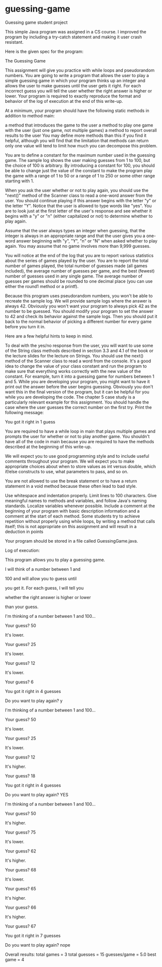 # guessing-game
Guessing game student project

This simple Java program was assigned in a CS course.  I improved the program by including a try-catch statement and making it user crash resistant.

Here is the given spec for the program:

The Guessing Game 

This assignment will give you practice with while loops and pseudorandom numbers. You are going to write a program that allows the user to play a simple guessing game in which your program thinks up an integer and allows the user to make guesses until the user gets it right. For each incorrect guess you will tell the user whether the right answer is higher or lower. Your program is required to exactly reproduce the format and behavior of the log of execution at the end of this write-up.

At a minimum, your program should have the following static methods in addition to method main:

a method that introduces the game to the user
a method to play one game with the user (just one game, not multiple games)
a method to report overall results to the user
You may define more methods than this if you find it helpful, although you will find that the limitation that methods can return only one value will tend to limit how much you can decompose this problem.

You are to define a constant for the maximum number used in the guessing game. The sample log shows the user making guesses from 1 to 100, but the choice of 100 is arbitrary. By introducing a constant for 100, you should be able to change just the value of the constant to make the program play the game with a range of 1 to 50 or a range of 1 to 250 or some other range starting with 1.

When you ask the user whether or not to play again, you should use the "next()" method of the Scanner class to read a one-word answer from the user. You should continue playing if this answer begins with the letter "y" or the letter "Y". Notice that the user is allowed to type words like "yes". You are to look just at the first letter of the user's response and see whether it begins with a "y" or "n" (either capitalized or not) to determine whether to play again.

Assume that the user always types an integer when guessing, that the integer is always in an appropriate range and that the user gives you a one-word answer beginning with "y", "Y", "n" or "N" when asked whether to play again. You may assume that no game involves more than 9,999 guesses.

You will notice at the end of the log that you are to report various statistics about the series of games played by the user. You are to report the total number of games played, the total number of guesses made (all games included), the average number of guesses per game, and the best (fewest) number of guesses used in any single game. The average number of guesses per games should be rounded to one decimal place (you can use either the round1 method or a printf).

Because this program uses pseudorandom numbers, you won't be able to recreate the sample log. We will provide sample logs where the answer is always 42. Obviously you won't want your program to always pick 42 as the number to be guessed. You should modify your program to set the answer to 42 and check its behavior against the sample logs. Then you should put it back to the normal behavior of picking a different number for every game before you turn it in.

Here are a few helpful hints to keep in mind.

To deal with the yes/no response from the user, you will want to use some of the String class methods described in section 3.3 and 4.1 of the book or the lecture slides for the lecture on Strings. You should use the next() method of the Scanner class to read a word from the console.
It's a good idea to change the value of your class constant and run the program to make sure that everything works correctly with the new value of the constant. For example, turn it into a guessing game for numbers between 1 and 5.
While you are developing your program, you might want to have it print out the answer before the user begins guessing. Obviously you don't want this in the final version of the program, but it can be helpful for you while you are developing the code.
The chapter 5 case study is a particularly relevant example for this assignment.
You should handle the case where the user guesses the correct number on the first try. Print the following message:

You got it right in 1 guess

You are required to have a while loop in main that plays multiple games and prompts the user for whether or not to play another game. You shouldn't have all of the code in main because you are required to have the methods described at the beginning of this write-up.

We will expect you to use good programming style and to include useful comments throughout your program. We will expect you to make appropriate choices about when to store values as int versus double, which if/else constructs to use, what parameters to pass, and so on.

You are not allowed to use the break statement or to have a return statement in a void method because these often lead to bad style.

Use whitespace and indentation properly. Limit lines to 100 characters. Give meaningful names to methods and variables, and follow Java's naming standards. Localize variables whenever possible. Include a comment at the beginning of your program with basic description information and a comment at the start of each method. Some students try to achieve repetition without properly using while loops, by writing a method that calls itself; this is not appropriate on this assignment and will result in a deduction in points

Your program should be stored in a file called GuessingGame.java.

Log of execution:


This program allows you to play a guessing game.

I will think of a number between 1 and

100 and will allow you to guess until

you get it. For each guess, I will tell you

whether the right answer is higher or lower

than your guess.

 

I'm thinking of a number between 1 and 100...

Your guess? 50

It's lower.

Your guess? 25

It's lower.

Your guess? 12

It's lower.

Your guess? 6

You got it right in 4 guesses

Do you want to play again? y

 

I'm thinking of a number between 1 and 100...

Your guess? 50

It's lower.

Your guess? 25

It's lower.

Your guess? 12

It's higher.

Your guess? 18

You got it right in 4 guesses

Do you want to play again? YES

 

I'm thinking of a number between 1 and 100...

Your guess? 50

It's higher.

Your guess? 75

It's lower.

Your guess? 62

It's higher.

Your guess? 68

It's lower.

Your guess? 65

It's higher.

Your guess? 66

It's higher.

Your guess? 67

You got it right in 7 guesses

Do you want to play again? nope

 

Overall results:
    total games   = 3
    total guesses = 15
    guesses/game  = 5.0
    best game     = 4
            
